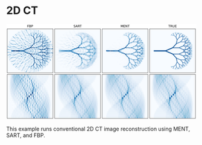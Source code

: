 # 2D CT

![](images/compare.png)

This example runs conventional 2D CT image reconstruction using MENT, SART, and FBP.
